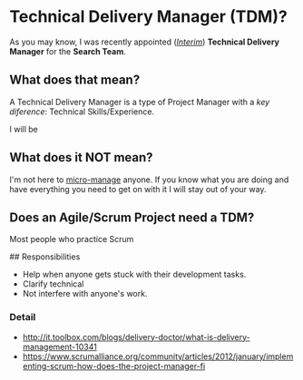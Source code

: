 # Technical Delivery Manager (TDM)?

As you may know, I was recently appointed
([*Interim*](http://en.wikipedia.org/wiki/Interim_management))
**Technical Delivery Manager** for the **Search Team**.

## What does that mean?

A Technical Delivery Manager is a type of Project Manager
with a *key diference*: Technical Skills/Experience.  

I will be

## What does it NOT mean?

I'm not here to
[micro-manage](http://en.wikipedia.org/wiki/Micromanagement) anyone.
If you know what you are doing and have everything you need to get
on with it I will stay out of your way.



## Does an Agile/Scrum Project need a TDM?

Most people who practice Scrum

## Responsibilities

- Help when anyone gets stuck with their development tasks.
- Clarify technical
- Not interfere with anyone's work.

### Detail

- http://it.toolbox.com/blogs/delivery-doctor/what-is-delivery-management-10341
- https://www.scrumalliance.org/community/articles/2012/january/implementing-scrum-how-does-the-project-manager-fi
